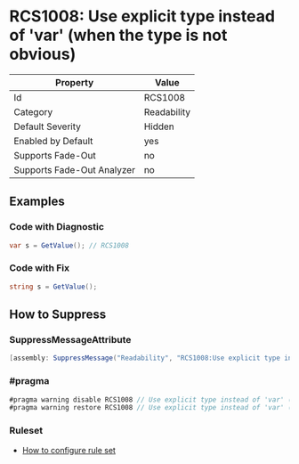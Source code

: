 # RCS1008: Use explicit type instead of 'var' \(when the type is not obvious\)

Property | Value
--- | ---
Id|RCS1008
Category|Readability
Default Severity|Hidden
Enabled by Default|yes
Supports Fade\-Out|no
Supports Fade\-Out Analyzer|no

## Examples

### Code with Diagnostic

```csharp
var s = GetValue(); // RCS1008
```

### Code with Fix

```csharp
string s = GetValue();
```

## How to Suppress

### SuppressMessageAttribute

```csharp
[assembly: SuppressMessage("Readability", "RCS1008:Use explicit type instead of 'var' (when the type is not obvious).", Justification = "<Pending>")]
```

### \#pragma

```csharp
#pragma warning disable RCS1008 // Use explicit type instead of 'var' (when the type is not obvious).
#pragma warning restore RCS1008 // Use explicit type instead of 'var' (when the type is not obvious).
```

### Ruleset

* [How to configure rule set](../HowToConfigureAnalyzers.md)

